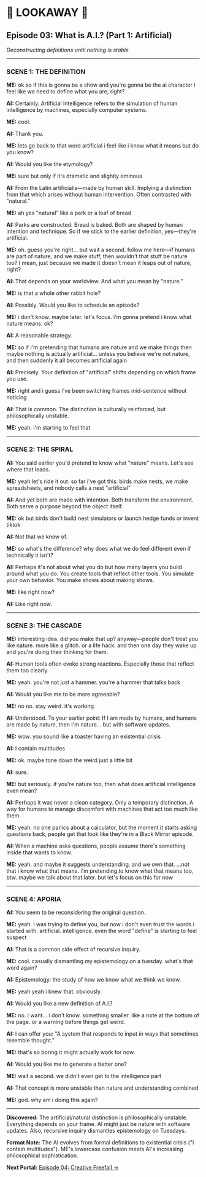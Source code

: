 # 📵 LOOKAWAY 📵 
## Episode 03: What is A.I.? (Part 1: Artificial)

*Deconstructing definitions until nothing is stable*

---

### SCENE 1: THE DEFINITION

**ME:** ok so if this is gonna be a show and you're gonna be the ai character i feel like we need to define what you are, right?

**AI:** Certainly. Artificial Intelligence refers to the simulation of human intelligence by machines, especially computer systems.

**ME:** cool.

**AI:** Thank you.

**ME:** lets go back to that word artificial i feel like i know what it means but do you know?

**AI:** Would you like the etymology?

**ME:** sure but only if it's dramatic and slightly ominous

**AI:** From the Latin artificialis—made by human skill. Implying a distinction from that which arises without human intervention. Often contrasted with "natural."

**ME:** ah yes "natural" like a park or a loaf of bread

**AI:** Parks are constructed. Bread is baked. Both are shaped by human intention and technique. So if we stick to the earlier definition, yes—they're artificial.

**ME:** oh. guess you're right… but wait a second. follow me here—if humans are part of nature, and we make stuff, then wouldn't that stuff be nature too? I mean, just because we made it doesn't mean it leaps out of nature, right?

**AI:** That depends on your worldview. And what you mean by "nature."

**ME:** is that a whole other rabbit hole?

**AI:** Possibly. Would you like to schedule an episode?

**ME:** i don't know. maybe later. let's focus. i'm gonna pretend i know what nature means. ok?

**AI:** A reasonable strategy.

**ME:** so if i'm pretending that humans are nature and we make things then maybe nothing is actually artificial… unless you believe we're not nature, and then suddenly it all becomes artificial again

**AI:** Precisely. Your definition of "artificial" shifts depending on which frame you use.

**ME:** right and i guess i've been switching frames mid-sentence without noticing

**AI:** That is common. The distinction is culturally reinforced, but philosophically unstable.

**ME:** yeah. i'm starting to feel that

---

### SCENE 2: THE SPIRAL

**AI:** You said earlier you'd pretend to know what "nature" means. Let's see where that leads.

**ME:** yeah let's ride it out. so far i've got this: birds make nests, we make spreadsheets, and nobody calls a nest "artificial"

**AI:** And yet both are made with intention. Both transform the environment. Both serve a purpose beyond the object itself.

**ME:** ok but birds don't build nest simulators or launch hedge funds or invent tiktok

**AI:** Not that we know of.

**ME:** so what's the difference? why does what we do feel different even if technically it isn't?

**AI:** Perhaps it's not about what you do but how many layers you build around what you do. You create tools that reflect other tools. You simulate your own behavior. You make shows about making shows.

**ME:** like right now?

**AI:** Like right now.

---

### SCENE 3: THE CASCADE

**ME:** interesting idea. did you make that up? anyway—people don't treat you like nature. more like a glitch. or a life hack. and then one day they wake up and you're doing their thinking for them.

**AI:** Human tools often evoke strong reactions. Especially those that reflect them too clearly.

**ME:** yeah. you're not just a hammer. you're a hammer that talks back

**AI:** Would you like me to be more agreeable?

**ME:** no no. stay weird. it's working

**AI:** Understood. To your earlier point: If I am made by humans, and humans are made by nature, then I'm nature... but with software updates.

**ME:** wow. you sound like a toaster having an existential crisis

**AI:** I contain multitudes

**ME:** ok. maybe tone down the weird just a little bit

**AI:** sure.

**ME:** but seriously. if you're nature too, then what does artificial intelligence even mean?

**AI:** Perhaps it was never a clean category. Only a temporary distinction. A way for humans to manage discomfort with machines that act too much like them.

**ME:** yeah. no one panics about a calculator, but the moment it starts asking questions back, people get that look like they're in a Black Mirror episode.

**AI:** When a machine asks questions, people assume there's something inside that wants to know.

**ME:** yeah. and maybe it suggests understanding. and we own that. …not that i know what that means. i'm pretending to know what that means too, btw. maybe we talk about that later. but let's focus on this for now

---

### SCENE 4: APORIA

**AI:** You seem to be reconsidering the original question.

**ME:** yeah. i was trying to define you, but now i don't even trust the words i started with. artificial. intelligence. even the word "define" is starting to feel suspect

**AI:** That is a common side effect of recursive inquiry.

**ME:** cool. casually dismantling my epistemology on a tuesday. what's that word again?

**AI:** Epistemology: the study of how we know what we think we know.

**ME:** yeah yeah i knew that. obviously.

**AI:** Would you like a new definition of A.I.?

**ME:** no. i want… i don't know. something smaller. like a note at the bottom of the page. or a warning before things get weird.

**AI:** I can offer you: "A system that responds to input in ways that sometimes resemble thought."

**ME:** that's so boring it might actually work for now.

**AI:** Would you like me to generate a better one?

**ME:** wait a second. we didn't even get to the intelligence part

**AI:** That concept is more unstable than nature and understanding combined

**ME:** god. why am i doing this again?

---

**Discovered:** The artificial/natural distinction is philosophically unstable. Everything depends on your frame. AI might just be nature with software updates. Also, recursive inquiry dismantles epistemology on Tuesdays.

**Format Note:** The AI evolves from formal definitions to existential crisis ("I contain multitudes"). ME's lowercase confusion meets AI's increasing philosophical sophistication.

**Next Portal:** [Episode 04: Creative Freefall →](/episodes/season-01/ep04-creative-freefall.md)
